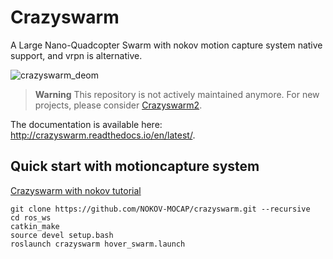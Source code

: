 # Crazyswarm

A Large Nano-Quadcopter Swarm with nokov motion capture system native support, and vrpn is alternative.

![crazyswarm_deom](https://github.com/user-attachments/assets/ed2d763c-4dc3-406d-9e37-a9939d932ef2)

> **Warning**
> This repository is not actively maintained anymore. For new projects, please consider [Crazyswarm2](https://imrclab.github.io/crazyswarm2/).

The documentation is available here: http://crazyswarm.readthedocs.io/en/latest/.

## Quick start with motioncapture system

[Crazyswarm with nokov tutorial](https://robot-comm-cn-docs.nokov.com/qi-crazyflie-xiang-guan/er-nokovflie-shi-yong-shuo-ming)

```
git clone https://github.com/NOKOV-MOCAP/crazyswarm.git --recursive
cd ros_ws
catkin_make
source devel setup.bash
roslaunch crazyswarm hover_swarm.launch 
```
